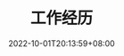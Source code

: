 ---
title: "工作经历"
date: 2022-10-01T20:13:59+08:00
description: 我的工作经历
type: resume
enableToc: false
header:
  image: 
    src: images/whoami/avatar.png
    height: 100
    alt: avatar
  infos:
    name: Kitin
    email: hi@kitin.cn
    phone: 
    website: https://kitin.cn
    addr: 江西省南昌市西湖区
items:
  - title: 工作经历
    sections:
      - title: 南昌美家帮
        subtitle: 销售助理
        contents: | 
          {{< boxmd >}}
          📅 2017-02 ~ 2017-07 `实习`
          {{< /boxmd >}}{{< alert theme="danger" >}}
          - 工作内容
          
            1. 在部门负责人安排下对客户进行前期沟通与咨询
          
            2. 对已确认订单进行跟进、回访
          
            3. 在项目施工过程中对客户与其他部门人员进行对接
          {{< /alert >}}

          ---

      - title: 南昌左岸装饰
        subtitle: 设计师助理
        contents: | 
          {{< boxmd >}}
          📅 2017-07 ~ 2018-07 `实习`
          {{< /boxmd >}}{{< alert theme="warning" >}}
          - 工作内容
          
            1. 在部门负责人安排下对新项目进行测绘及初步设计

            2. 按工作流程要求，配合其他部门人员工作
          
            3. 协调解决装饰过程中的各种技术问题
          
            4. 协助进行室内装饰的成本核算和资源分析
          {{< /alert >}}

          ---

      - title: 深圳简一大理石
        subtitle: 设计师
        contents: | 
          {{< boxmd >}}
          📅 2018-07 ~ 2020-09 `正式`
          {{< /boxmd >}}{{< alert theme="info" >}}
          - 工作内容

            1. 负责新项目的测绘、设计及核算

            2. 确定初步设计案后交由助理设计师进行绘制并进行指导

            3. 定期对施工现场进行查看，巡检

            4. 配合其他部门人员对项目进行跟踪，维护
          {{< /alert >}}

          ---

      - title: 南昌象造设计
        subtitle: 工装助理
        contents: | 
          {{< boxmd >}}
          📅 2020-09 ~ 2021-08 `正式`
          {{< /boxmd >}}{{< alert theme="success" >}}
          - 工作内容

            1. 在部门负责人安排下对新项目进行测绘

            2. 按照设计案对项目进行绘制、深化

            3. 定期到施工现场进行查看、学习

            4. 配合相关人员对项目进行跟进
          {{< /alert >}}

          ---

      - title: 南昌菱光科技有限公司
        subtitle: 物料员，储备领班
        contents: | 
          {{< boxmd >}}
          📅 2021-08 ~ 2022-12 `正式`
          {{< /boxmd >}}{{< alert theme="danger" >}}
          - 工作内容

            1. 保证前、后段与本产线物料的对接、供给

            2. 根据生产任务对产线人员、工作进行安排

            3. 负责产线工单的领取、申报、分发、跟踪

            4. 对每日产能进行整理上报
          {{< /alert >}}

          ---

---